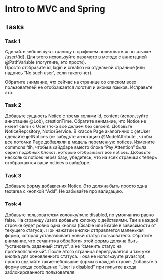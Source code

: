 # Intro to MVC and Spring
## Tasks
### Task 1
Сделайте небольшую страницу с профилем пользователя по ссылке /user/{id}. Для этого используйте параметр в методе с аннотацией @PathVariable (погуглите, это просто).  
Просто отобразите id, login и creation на отдельной странице (или надпись “No such user”, если такого нет).

Обратите внимание, что сейчас на странице со списком всех пользователей не отображается логотип и иконки языков. Исправьте это.

### Task 2
Добавьте сущность Notice с тремя полями id, content (используйте аннотацию @Lob), creationTime. Обратите внимание, что Notice не имеет связи с User (пока всё делаем без связей). Добавьте NoticeRepository, NoticeService. В классе Page аналогично с getUser сделайте getNotices (не забудьте аннотацию @ModelAttribute), чтобы все потомки Page добавляли в модель переменную notices. Измените commons.ftlh, чтобы в сайдбаре вместо блока “Pay Attention” была серия подобных блоков, которые отображают все notices. Добавьте несколько notices через базу, убедитесь, что на всех страницах теперь отображаются ваши notices в сайдбаре.

### Task 3
Добавьте форму добавления Notice. Это должна быть просто одна textarea с кнопкой “Add”. Не забывайте про валидацию.

### Task 4
Добавьте пользователям колонку/поле disabled, по умолчанию равно false. На страницу /users добавьте колонку с действиями. Там в каждой строчке будет ровно одна кнопка (Disable или Enable в зависимости от текущего статуса). При нажатии кнопки отправляется маленькая форма, которая устанавливает новый статус пользователя. Обратите внимание, что семантика обработки этой формы должна быть “установить заданный статус”, а не “сменить статус на противоположный”. После этого страница перегружается и там уже кнопка для обновленного статуса. Пока не используйте javascript, просто сделайте такие небольшие формы в каждой строке. Добавьте в форму входа сообщение “User is disabled” при попытке входа заблокированного пользователя.
